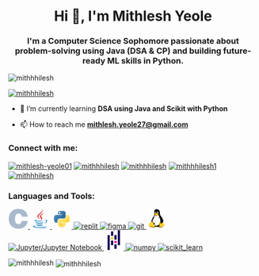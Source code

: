 <h1 align="center">Hi 👋, I'm Mithlesh Yeole</h1>
<h3 align="center">I'm a Computer Science Sophomore passionate about problem-solving using Java (DSA & CP) and building future-ready ML skills in Python.</h3>

<p align="left"> <img src="https://komarev.com/ghpvc/?username=mithhhilesh&label=Profile%20views&color=0e75b6&style=flat" alt="mithhhilesh" /> </p>

<p align="left"> <a href="https://github.com/ryo-ma/github-profile-trophy"><img src="https://github-profile-trophy.vercel.app/?username=mithhhilesh" alt="mithhhilesh" /></a> </p>

- 🌱 I’m currently learning **DSA using Java and Scikit with Python**

- 📫 How to reach me **mithlesh.yeole27@gmail.com**

<h3 align="left">Connect with me:</h3>
<p align="left">
<a href="https://linkedin.com/in/mithlesh-yeole01" target="blank"><img align="center" src="https://raw.githubusercontent.com/rahuldkjain/github-profile-readme-generator/master/src/images/icons/Social/linked-in-alt.svg" alt="mithlesh-yeole01" height="30" width="40" /></a>
<a href="https://kaggle.com/mithhhilesh" target="blank"><img align="center" src="https://raw.githubusercontent.com/rahuldkjain/github-profile-readme-generator/master/src/images/icons/Social/kaggle.svg" alt="mithhhilesh" height="30" width="40" /></a>
<a href="https://www.codechef.com/users/mithhhilesh" target="blank"><img align="center" src="https://cdn.codechef.com/sites/all/themes/abessive/cc-logo.png" alt="mithhhilesh" height="30" width="60" /></a>
<a href="https://codeforces.com/profile/mithhhilesh1" target="blank"><img align="center" src="https://raw.githubusercontent.com/rahuldkjain/github-profile-readme-generator/master/src/images/icons/Social/codeforces.svg" alt="mithhhilesh1" height="30" width="40" /></a>
<a href="https://www.leetcode.com/mithhhilesh" target="blank"><img align="center" src="https://raw.githubusercontent.com/rahuldkjain/github-profile-readme-generator/master/src/images/icons/Social/leet-code.svg" alt="mithhhilesh" height="30" width="40" /></a>
</p>

<h3 align="left">Languages and Tools:</h3>
<p align="left"> <a href="https://www.cprogramming.com/" target="_blank" rel="noreferrer"> <img src="https://raw.githubusercontent.com/devicons/devicon/master/icons/c/c-original.svg" alt="c" width="40" height="40"/> </a> <a href="https://www.java.com" target="_blank" rel="noreferrer"> <img src="https://raw.githubusercontent.com/devicons/devicon/master/icons/java/java-original.svg" alt="java" width="40" height="40"/> </a> <a href="https://www.python.org" target="_blank" rel="noreferrer"> <img src="https://raw.githubusercontent.com/devicons/devicon/master/icons/python/python-original.svg" alt="python" width="40" height="40"/> </a> <a href="https://replit.com" target="_blank" rel="noreferrer"> <img src="https://cdn.sanity.io/images/bj34pdbp/migration/3c2f2d404a571d2c9fbca934360352698d63433a-1920x900.png?w=1080&q=100&fit=max&auto=format" alt="replit" width="60" height="40"/> </a> <a href="https://www.figma.com/" target="_blank" rel="noreferrer"> <img src="https://www.vectorlogo.zone/logos/figma/figma-icon.svg" alt="figma" width="40" height="40"/> </a> <a href="https://git-scm.com/" target="_blank" rel="noreferrer"> <img src="https://www.vectorlogo.zone/logos/git-scm/git-scm-icon.svg" alt="git" width="40" height="40"/> </a> <a href="https://www.linux.org/" target="_blank" rel="noreferrer"> <img src="https://raw.githubusercontent.com/devicons/devicon/master/icons/linux/linux-original.svg" alt="linux" width="40" height="40"/> </a> <a href="https://https://jupyter.org/" target="_blank" rel="noreferrer"> <img src="https://jupyter.org/assets/logos/rectanglelogo-greytext-orangebody-greymoons.svg" alt="Jupyter/Jupyter Notebook" width="40" height="40"/> </a> <a href="https://pandas.pydata.org/" target="_blank" rel="noreferrer"> <img src="https://raw.githubusercontent.com/devicons/devicon/2ae2a900d2f041da66e950e4d48052658d850630/icons/pandas/pandas-original.svg" alt="pandas" width="40" height="40"/>  </a> <a href="https://numpy.org/" target="_blank" rel="noreferrer"> <img src="https://numpy.org/images/logo.svg" alt="numpy" width="40" height="40"/> </a>  <a href="https://scikit-learn.org/" target="_blank" rel="noreferrer"> <img src="https://upload.wikimedia.org/wikipedia/commons/0/05/Scikit_learn_logo_small.svg" alt="scikit_learn" width="40" height="40"/> </a> </p>

<p><img align="left" src="https://github-readme-stats.vercel.app/api/top-langs?username=mithhhilesh&show_icons=true&locale=en&layout=compact" alt="mithhhilesh" /></p>

<p>&nbsp;<img align="center" src="https://github-readme-stats.vercel.app/api?username=mithhhilesh&show_icons=true&locale=en" alt="mithhhilesh" /></p>
